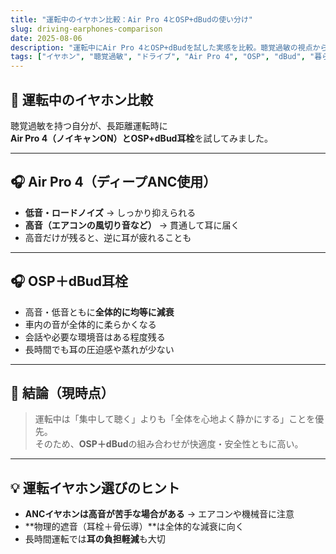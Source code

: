 ```yaml
---
title: "運転中のイヤホン比較：Air Pro 4とOSP+dBudの使い分け"
slug: driving-earphones-comparison
date: 2025-08-06
description: "運転中にAir Pro 4とOSP+dBudを試した実感を比較。聴覚過敏の視点から、車内で快適に過ごすためのイヤホン選びを考えます。"
tags: ["イヤホン", "聴覚過敏", "ドライブ", "Air Pro 4", "OSP", "dBud", "暮らしの工夫"]
---
```


## 🚗 運転中のイヤホン比較

聴覚過敏を持つ自分が、長距離運転時に  
**Air Pro 4（ノイキャンON）**と**OSP+dBud耳栓**を試してみました。

---

## 🎧 Air Pro 4（ディープANC使用）
- **低音・ロードノイズ** → しっかり抑えられる
- **高音（エアコンの風切り音など）** → 貫通して耳に届く
- 高音だけが残ると、逆に耳が疲れることも

---

## 🎧 OSP＋dBud耳栓
- 高音・低音ともに**全体的に均等に減衰**
- 車内の音が全体的に柔らかくなる
- 会話や必要な環境音はある程度残る
- 長時間でも耳の圧迫感や蒸れが少ない

---

## 🌿 結論（現時点）
> 運転中は「集中して聴く」よりも「全体を心地よく静かにする」ことを優先。  
> そのため、**OSP＋dBud**の組み合わせが快適度・安全性ともに高い。

---

## 💡 運転イヤホン選びのヒント
- **ANCイヤホンは高音が苦手な場合がある** → エアコンや機械音に注意
- **物理的遮音（耳栓＋骨伝導）**は全体的な減衰に向く
- 長時間運転では**耳の負担軽減**も大切
